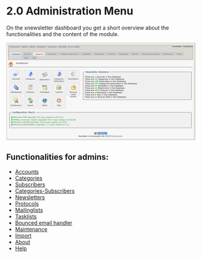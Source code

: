 # 2.0 Administration Menu

On the xnewsletter dashboard you get a short overview about the functionalities and the content of the module.

![](../assets/admin_en.PNG)

## Functionalities for admins:
* [Accounts](book/accounts.md)
* [Categories](book/categories.md)
* [Subscribers](book/subscribers.md)
* [Categories-Subscribers](book/categories-subscribers.md)
* [Newsletters](book/attachments.md)
* [Protocols](book/protocols.md)
* [Mailinglists](book/mailinglists.md)
* [Tasklists](book/tasklist.md)
* [Bounced email handler](book/bounced_email_handler.md)
* [Maintenance](book/maintenance.md)
* [Import](book/import.md)
* [About](book/about.md)
* [Help](book/help.md)